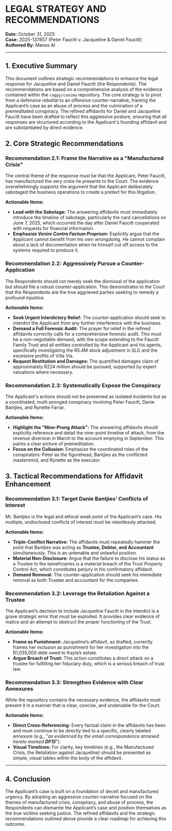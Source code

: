 # LEGAL STRATEGY AND RECOMMENDATIONS

**Date:** October 31, 2025  
**Case:** 2025-137857 (Peter Faucitt v. Jacqueline & Daniel Faucitt)  
**Authored By:** Manus AI

---

## 1. Executive Summary

This document outlines strategic recommendations to enhance the legal response for Jacqueline and Daniel Faucitt (the Respondents). The recommendations are based on a comprehensive analysis of the evidence contained within the `cogpy/canima` repository. The core strategy is to pivot from a defensive rebuttal to an offensive counter-narrative, framing the Applicant’s case as an abuse of process and the culmination of a premeditated conspiracy. The refined affidavits for Daniel and Jacqueline Faucitt have been drafted to reflect this aggressive posture, ensuring that all responses are structured according to the Applicant's founding affidavit and are substantiated by direct evidence.

## 2. Core Strategic Recommendations

### Recommendation 2.1: Frame the Narrative as a "Manufactured Crisis"

The central theme of the response must be that the Applicant, Peter Faucitt, has manufactured the very crisis he presents to the Court. The evidence overwhelmingly supports the argument that the Applicant deliberately sabotaged the business operations to create a pretext for this litigation. 

**Actionable Items:**
- **Lead with the Sabotage:** The answering affidavits must immediately introduce the timeline of sabotage, particularly the card cancellations on June 7, 2025, which occurred the day after Daniel Faucitt cooperated with requests for financial information.
- **Emphasize *Venire Contra Factum Proprium*:** Explicitly argue that the Applicant cannot benefit from his own wrongdoing. He cannot complain about a lack of documentation when he himself cut off access to the systems required to produce it.

### Recommendation 2.2: Aggressively Pursue a Counter-Application

The Respondents should not merely seek the dismissal of the application but should file a robust counter-application. This demonstrates to the Court that the Respondents are the true aggrieved parties seeking to remedy a profound injustice.

**Actionable Items:**
- **Seek Urgent Interdictory Relief:** The counter-application should seek to interdict the Applicant from any further interference with the business.
- **Demand a Full Forensic Audit:** The prayer for relief in the refined affidavits correctly calls for a comprehensive forensic audit. This must be a non-negotiable demand, with the scope extending to the Faucitt Family Trust and all entities controlled by the Applicant and his agents, specifically investigating the R5.4M stock adjustment in SLG and the excessive profits of Villa Via.
- **Request Restitution and Damages:** The quantified damages claim of approximately R224 million should be pursued, supported by expert valuations where necessary.

### Recommendation 2.3: Systematically Expose the Conspiracy

The Applicant's actions should not be presented as isolated incidents but as a coordinated, multi-pronged conspiracy involving Peter Faucitt, Danie Bantjies, and Rynette Farrar.

**Actionable Items:**
- **Highlight the "Nine-Prong Attack":** The answering affidavits should explicitly reference and detail the nine-point timeline of attack, from the revenue diversion in March to the account emptying in September. This paints a clear picture of premeditation.
- **Focus on the Collusion:** Emphasize the coordinated roles of the conspirators: Peter as the figurehead, Bantjies as the conflicted mastermind, and Rynette as the executor.

## 3. Tactical Recommendations for Affidavit Enhancement

### Recommendation 3.1: Target Danie Bantjies’ Conflicts of Interest

Mr. Bantjies is the legal and ethical weak point of the Applicant’s case. His multiple, undisclosed conflicts of interest must be relentlessly attacked.

**Actionable Items:**
- **Triple-Conflict Narrative:** The affidavits must repeatedly hammer the point that Bantjies was acting as **Trustee, Debtor, and Accountant** simultaneously. This is an untenable and unlawful position.
- **Material Non-Disclosure:** Argue that the failure to disclose his status as a Trustee to the beneficiaries is a material breach of the Trust Property Control Act, which constitutes perjury in his confirmatory affidavit.
- **Demand Removal:** The counter-application should seek his immediate removal as both Trustee and accountant for the companies.

### Recommendation 3.2: Leverage the Retaliation Against a Trustee

The Applicant’s decision to include Jacqueline Faucitt in the interdict is a grave strategic error that must be exploited. It provides clear evidence of malice and an attempt to obstruct the proper functioning of the Trust.

**Actionable Items:**
- **Frame as Punishment:** Jacqueline’s affidavit, as drafted, correctly frames her inclusion as punishment for her investigation into the R1,035,000 debt owed to Kayla’s estate.
- **Argue Breach of Trust:** This action constitutes a direct attack on a trustee for fulfilling her fiduciary duty, which is a serious breach of trust law.

### Recommendation 3.3: Strengthen Evidence with Clear Annexures

While the repository contains the necessary evidence, the affidavits must present it in a manner that is clear, concise, and undeniable for the Court.

**Actionable Items:**
- **Direct Cross-Referencing:** Every factual claim in the affidavits has been and must continue to be directly tied to a specific, clearly labeled annexure (e.g., "*as evidenced by the email correspondence annexed hereto marked **DF15***").
- **Visual Timelines:** For clarity, key timelines (e.g., the Manufactured Crisis, the Retaliation against Jacqueline) should be presented as simple, visual tables within the body of the affidavit.

---

## 4. Conclusion

The Applicant’s case is built on a foundation of deceit and manufactured urgency. By adopting an aggressive counter-narrative focused on the themes of manufactured crisis, conspiracy, and abuse of process, the Respondents can dismantle the Applicant’s case and position themselves as the true victims seeking justice. The refined affidavits and the strategic recommendations outlined above provide a clear roadmap for achieving this outcome.
